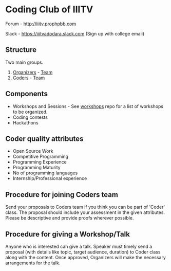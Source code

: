 # Coding Club of IIITV

Forum - http://iiitv.prophpbb.com

Slack - https://iiitvadodara.slack.com (Sign up with college email)


## Structure

Two main groups. 

1. [Organizers](Organizers.md) - [Team](https://github.com/orgs/iiitv/teams/club_organizers)
2. [Coders](Coders.md) - [Team](https://github.com/orgs/iiitv/teams/club_coders)


## Components

* Workshops and Sessions - See [workshops](https://github.com/iiitv/workshops/) repo for a list of workshops to be organized.
* Coding contests
* Hackathons


## Coder quality attributes

* Open Source Work
* Competitive Programming
* Programming Experience
* Programming Maturity
* No of programming languages
* Internship/Professional experience


## Procedure for joining Coders team

Send your proposals to Coders team if you think you can be part of 'Coder' class. 
The proposal should include your assessment in the given attributes.
Please be descriptive and provide proofs wherever possible.


## Procedure for giving a Workshop/Talk

Anyone who is interested can give a talk. Speaker must timely send a proposal (with details like topic, target audience, duration) to Coder class along with the content. Once approved, Organizers will make the necessary arrangements for the talk.
